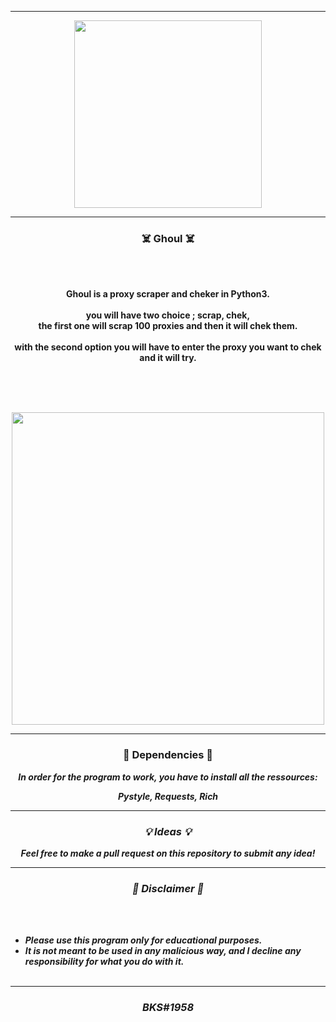 -----

<p align="center">
<img src="https://user-images.githubusercontent.com/94129991/189517581-c7176616-c488-4a5c-b394-5b2a9d586ff9.png", width="300", height="300">
</p>


-----

### <p align="center">☠️ Ghoul ☠️</p>

<br><br>
<p align="center">
<strong>
Ghoul is a proxy scraper and cheker in Python3.
<br><br>
you will have two choice ; scrap, chek,
<br>
the first one will scrap 100 proxies and then it will chek them.
<br><br>
with the second option you will have to enter the proxy you want to chek and it will try.
<br><br><br>
</strong>
</p>
<br>
<p align="center">
<img src="https://user-images.githubusercontent.com/94129991/189517414-7d048126-49bf-4521-a32f-ed0da7fb0134.png", width="500", height="500">
</p>

-----

### <p align="center">📀 Dependencies 📀</p>

<p align="center"><strong><i>In order for the program to work, you have to install all the ressources: </i></strong</p>
<p align="center"><strong><i>Pystyle, Requests, Rich

-----

### <p align="center">💡 Ideas 💡</p>

<p align="center"><strong><i>Feel free to make a pull request on this repository to submit any idea!</i></strong</p>

-----

### <p align="center">📌 Disclaimer 📌</p>

<br><br>
* ***Please use this program only for educational purposes.***
* ***It is not meant to be used in any malicious way, and I decline any responsibility for what you do with it.***
<br><br>

-----

### <p align="center">BKS#1958</p>
